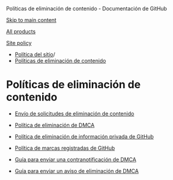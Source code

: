 Políticas de eliminación de contenido - Documentación de GitHub

[Skip to main content](#main-content)

[All products](/es)

[Site policy](/site-policy)

* [Política del sitio](/es/site-policy)/
* [Políticas de eliminación de contenido](/es/site-policy/content-removal-policies)

Políticas de eliminación de contenido
==========

* [Envío de solicitudes de eliminación de contenido](/es/site-policy/content-removal-policies/submitting-content-removal-requests)

* [Política de eliminación de DMCA](/es/site-policy/content-removal-policies/dmca-takedown-policy)

* [Política de eliminación de información privada de GitHub](/es/site-policy/content-removal-policies/github-private-information-removal-policy)

* [Política de marcas registradas de GitHub](/es/site-policy/content-removal-policies/github-trademark-policy)

* [Guía para enviar una contranotificación de DMCA](/es/site-policy/content-removal-policies/guide-to-submitting-a-dmca-counter-notice)

* [Guía para enviar un aviso de eliminación de DMCA](/es/site-policy/content-removal-policies/guide-to-submitting-a-dmca-takedown-notice)
